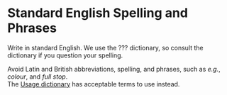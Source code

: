 ﻿# Standard English Spelling and Phrases

Write in standard English. We use the ??? dictionary, so consult the dictionary if you question your spelling.

Avoid Latin and British abbreviations, spelling, and phrases, such as *e.g.*, *colour*, and *full stop*.  
The [Usage dictionary](usagedict.md) has acceptable terms to use instead.

